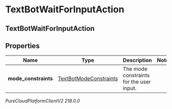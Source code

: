 # TextBotWaitForInputAction

## TextBotWaitForInputAction

## Properties

|Name | Type | Description | Notes|
|------------ | ------------- | ------------- | -------------|
| **mode_constraints** | [TextBotModeConstraints](TextBotModeConstraints) | The mode constraints for the user input. | |



_PureCloudPlatformClientV2 218.0.0_
